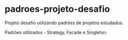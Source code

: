# padroes-projeto-desafio
Projeto desafio utilizando padrões de projetos estudados.

Padrões utilizados - Strategy, Facade e Singleton.
